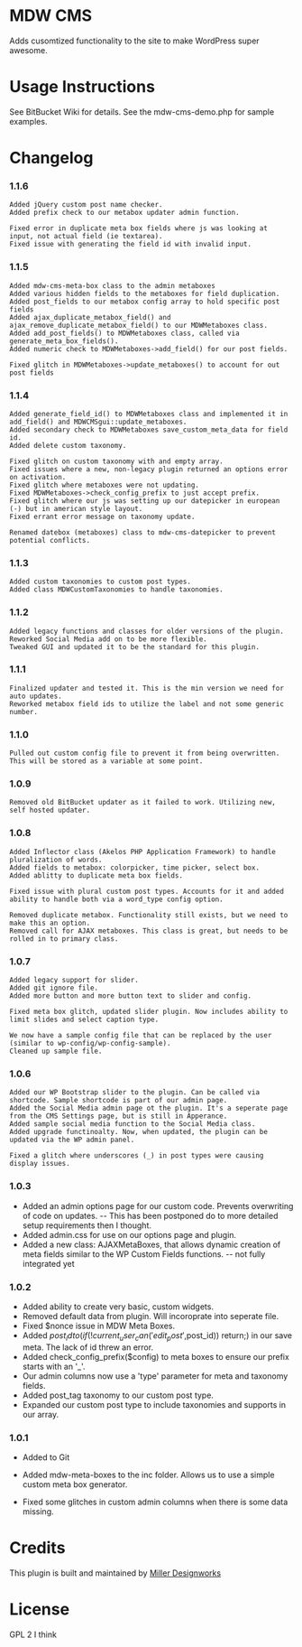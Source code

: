 MDW CMS
===========

Adds cusomtized functionality to the site to make WordPress super awesome.  

Usage Instructions
===========

See BitBucket Wiki for details.
See the mdw-cms-demo.php for sample examples.

Changelog
===========

### 1.1.6

	Added jQuery custom post name checker.
	Added prefix check to our metabox updater admin function.

	Fixed error in duplicate meta box fields where js was looking at input, not actual field (ie textarea).
	Fixed issue with generating the field id with invalid input.

### 1.1.5
	
	Added mdw-cms-meta-box class to the admin metaboxes
	Added various hidden fields to the metaboxes for field duplication.
	Added post_fields to our metabox config array to hold specific post fields
	Added ajax_duplicate_metabox_field() and ajax_remove_duplicate_metabox_field() to our MDWMetaboxes class.
	Added add_post_fields() to MDWMetaboxes class, called via generate_meta_box_fields().
	Added numeric check to MDWMetaboxes->add_field() for our post fields.
	
	Fixed glitch in MDWMetaboxes->update_metaboxes() to account for out post fields

### 1.1.4

	Added generate_field_id() to MDWMetaboxes class and implemented it in	add_field() and MDWCMSgui::update_metaboxes.
	Added secondary check to MDWMetaboxes save_custom_meta_data for field id.
	Added delete custom taxonomy.
	
	Fixed glitch on custom taxonomy with and empty array.
	Fixed issues where a new, non-legacy plugin returned an options error on activation.	
	Fixed glitch where metaboxes were not updating.
	Fixed MDWMetaboxes->check_config_prefix to just accept prefix.
	Fixed glitch where our js was setting up our datepicker in european (-) but in american style layout.
	Fixed errant error message on taxonomy update.
		
	Renamed datebox (metaboxes) class to mdw-cms-datepicker to prevent potential conflicts.

### 1.1.3

	Added custom taxonomies to custom post types.
	Added class MDWCustomTaxonomies to handle taxonomies.

### 1.1.2

	Added legacy functions and classes for older versions of the plugin.
	Reworked Social Media add on to be more flexible.
	Tweaked GUI and updated it to be the standard for this plugin.

### 1.1.1
	
	Finalized updater and tested it. This is the min version we need for auto updates.
	Reworked metabox field ids to utilize the label and not some generic number.

### 1.1.0
	Pulled out custom config file to prevent it from being overwritten. This will be stored as a variable at some point.

### 1.0.9
	Removed old BitBucket updater as it failed to work. Utilizing new, self hosted updater.
	
### 1.0.8
	Added Inflector class (Akelos PHP Application Framework) to handle pluralization of words.
	Added fields to metabox: colorpicker, time picker, select box.
	Added ablitty to duplicate meta box fields.
	
	Fixed issue with plural custom post types. Accounts for it and added ability to handle both via a word_type config option.
	
	Removed duplicate metabox. Functionality still exists, but we need to make this an option.
	Removed call for AJAX metaboxes. This class is great, but needs to be rolled in to primary class.

### 1.0.7
	Added legacy support for slider.
	Added git ignore file.
	Added more button and more button text to slider and config.

	Fixed meta box glitch, updated slider plugin. Now includes ability to limit slides and select caption type.

	We now have a sample config file that can be replaced by the user (similar to wp-config/wp-config-sample).
	Cleaned up sample file.

### 1.0.6
	Added our WP Bootstrap slider to the plugin. Can be called via shortcode. Sample shortcode is part of our admin page.
	Added the Social Media admin page ot the plugin. It's a seperate page from the CMS Settings page, but is still in Apperance.
	Added sample social media function to the Social Media class.
	Added upgrade functinoalty. Now, when updated, the plugin can be updated via the WP admin panel.

	Fixed a glitch where underscores (_) in post types were causing display issues.	
	
### 1.0.3
 * Added an admin options page for our custom code. Prevents overwriting of code on updates. -- This has been postponed do to more detailed setup requirements then I thought.
 * Added admin.css for use on our options page and plugin.
 * Added a new class: AJAXMetaBoxes, that allows dynamic creation of meta fields similar to the WP Custom Fields functions. -- not fully integrated yet
  
### 1.0.2
 * Added ability to create very basic, custom widgets.
 * Removed default data from plugin. Will incoroprate into seperate file.
 * Fixed $nonce issue in MDW Meta Boxes.
 * Added $post_id to (if (!current_user_can('edit_post',$post_id)) return;) in our save meta. The lack of id threw an error.
 * Added check_config_prefix($config) to meta boxes to ensure our prefix starts with an '_'.
 * Our admin columns now use a 'type' parameter for meta and taxonomy fields.
 * Added post_tag taxonomy to our custom post type.
 * Expanded our custom post type to include taxonomies and supports in our array.

### 1.0.1
 * Added to Git
 * Added mdw-meta-boxes to the inc folder. Allows us to use a simple custom meta box generator.
 
 * Fixed some glitches in custom admin columns when there is some data missing.

Credits
===========

This plugin is built and maintained by [Miller Designworks](http://millerdesignworks.com "Miller Designworks")

License
===========

GPL 2 I think
